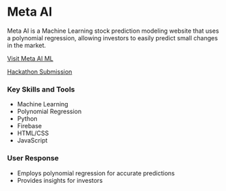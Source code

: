 # Meta AI

Meta AI is a Machine Learning stock prediction modeling website that uses a polynomial regression, allowing investors to easily predict small changes in the market.

[Visit Meta AI ML](https://metaaiml.github.io/)

[Hackathon Submission](https://devpost.com/software/meta-ai)

### Key Skills and Tools
* Machine Learning
* Polynomial Regression
* Python
* Firebase
* HTML/CSS
* JavaScript

### User Response
* Employs polynomial regression for accurate predictions
* Provides insights for investors
